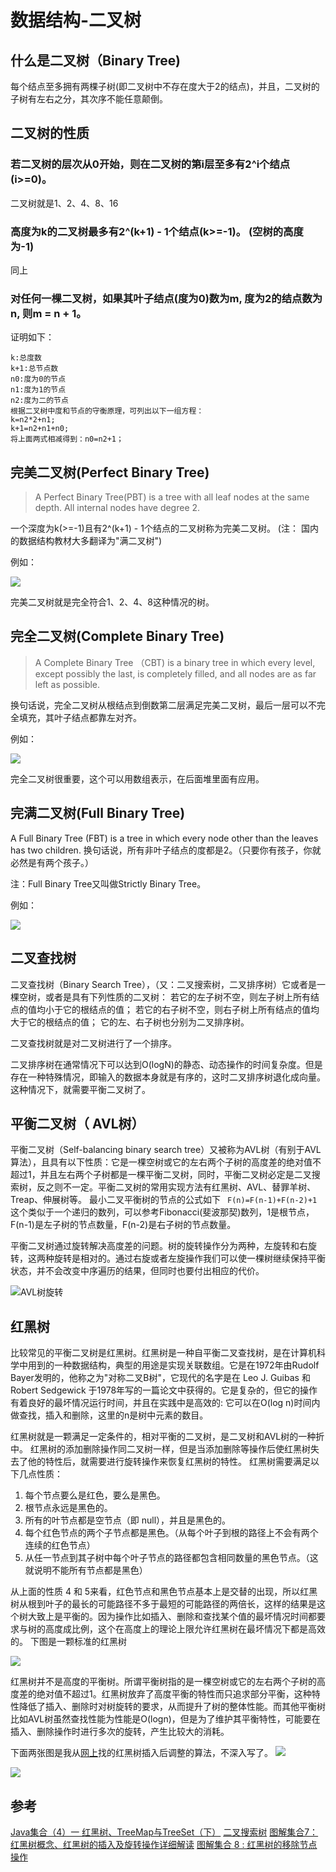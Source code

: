 # 数据结构-二叉树


## 什么是二叉树（Binary Tree)

每个结点至多拥有两棵子树(即二叉树中不存在度大于2的结点)，并且，二叉树的子树有左右之分，其次序不能任意颠倒。

## 二叉树的性质

### 若二叉树的层次从0开始，则在二叉树的第i层至多有2^i个结点(i>=0)。
二叉树就是1、2、4、8、16

### 高度为k的二叉树最多有2^(k+1) - 1个结点(k>=-1)。 (空树的高度为-1)

同上

### 对任何一棵二叉树，如果其叶子结点(度为0)数为m, 度为2的结点数为n, 则m = n + 1。

证明如下：
```
k:总度数
k+1:总节点数
n0:度为0的节点
n1:度为1的节点
n2:度为二的节点
根据二叉树中度和节点的守衡原理，可列出以下一组方程：
k=n2*2+n1;
k+1=n2+n1+n0;
将上面两式相减得到：n0=n2+1；

```


## 完美二叉树(Perfect Binary Tree)

>A Perfect Binary Tree(PBT) is a tree with all leaf nodes at the same depth.
All internal nodes have degree 2.

一个深度为k(>=-1)且有2^(k+1) - 1个结点的二叉树称为完美二叉树。 (注： 国内的数据结构教材大多翻译为"满二叉树")

例如：

![][1]

完美二叉树就是完全符合1、2、4、8这种情况的树。


## 完全二叉树(Complete Binary Tree)

>A Complete Binary Tree （CBT) is a binary tree in which every level,
except possibly the last, is completely filled, and all nodes
are as far left as possible.

换句话说，完全二叉树从根结点到倒数第二层满足完美二叉树，最后一层可以不完全填充，其叶子结点都靠左对齐。

例如：

![][2]

完全二叉树很重要，这个可以用数组表示，在后面堆里面有应用。


## 完满二叉树(Full Binary Tree)

A Full Binary Tree (FBT) is a tree in which every node other than the leaves has two children.
换句话说，所有非叶子结点的度都是2。（只要你有孩子，你就必然是有两个孩子。）

注：Full Binary Tree又叫做Strictly Binary Tree。

例如：

![][3]



## 二叉查找树

二叉查找树（Binary Search Tree），（又：二叉搜索树，二叉排序树）它或者是一棵空树，或者是具有下列性质的二叉树： 若它的左子树不空，则左子树上所有结点的值均小于它的根结点的值； 若它的右子树不空，则右子树上所有结点的值均大于它的根结点的值； 它的左、右子树也分别为二叉排序树。

二叉查找树就是对二叉树进行了一个排序。

二叉排序树在通常情况下可以达到O(logN)的静态、动态操作的时间复杂度。但是存在一种特殊情况，即输入的数据本身就是有序的，这时二叉排序树退化成向量。这种情况下，就需要平衡二叉树了。


## 平衡二叉树（ AVL树）

平衡二叉树（Self-balancing binary search tree）又被称为AVL树（有别于AVL算法），且具有以下性质：它是一棵空树或它的左右两个子树的高度差的绝对值不超过1，并且左右两个子树都是一棵平衡二叉树，同时，平衡二叉树必定是二叉搜索树，反之则不一定。平衡二叉树的常用实现方法有红黑树、AVL、替罪羊树、Treap、伸展树等。 最小二叉平衡树的节点的公式如下	``` F(n)=F(n-1)+F(n-2)+1``` 这个类似于一个递归的数列，可以参考Fibonacci(斐波那契)数列，1是根节点，F(n-1)是左子树的节点数量，F(n-2)是右子树的节点数量。

平衡二叉树通过旋转解决高度差的问题。树的旋转操作分为两种，左旋转和右旋转，这两种旋转是相对的。通过右旋或者左旋操作我们可以使一棵树继续保持平衡状态，并不会改变中序遍历的结果，但同时也要付出相应的代价。

![AVL树旋转](http://p048yd7mg.bkt.clouddn.com/blog_avl%E6%A0%91%E6%97%8B%E8%BD%AC.png)



## 红黑树

比较常见的平衡二叉树是红黑树。红黑树是一种自平衡二叉查找树，是在计算机科学中用到的一种数据结构，典型的用途是实现关联数组。它是在1972年由Rudolf Bayer发明的，他称之为"对称二叉B树"，它现代的名字是在 Leo J. Guibas 和 Robert Sedgewick 于1978年写的一篇论文中获得的。它是复杂的，但它的操作有着良好的最坏情况运行时间，并且在实践中是高效的: 它可以在O(log n)时间内做查找，插入和删除，这里的n是树中元素的数目。

 红黑树就是一颗满足一定条件的，相对平衡的二叉树，是二叉树和AVL树的一种折中。
红黑树的添加删除操作同二叉树一样，但是当添加删除等操作后使红黑树失去了他的特性后，就需要进行旋转操作来恢复红黑树的特性。
红黑树需要满足以下几点性质：
1. 每个节点要么是红色，要么是黑色。
2. 根节点永远是黑色的。
3. 所有的叶节点都是空节点（即 null），并且是黑色的。
4. 每个红色节点的两个子节点都是黑色。（从每个叶子到根的路径上不会有两个连续的红色节点）
5. 从任一节点到其子树中每个叶子节点的路径都包含相同数量的黑色节点。（这就说明不能所有节点都是黑色）


从上面的性质 4 和 5来看，红色节点和黑色节点基本上是交替的出现，所以红黑树从根到叶子的最长的可能路径不多于最短的可能路径的两倍长，这样的结果是这个树大致上是平衡的。因为操作比如插入、删除和查找某个值的最坏情况时间都要求与树的高度成比例，这个在高度上的理论上限允许红黑树在最坏情况下都是高效的。
下图是一颗标准的红黑树

![](http://p048yd7mg.bkt.clouddn.com/blog_%E7%BA%A2%E9%BB%91%E6%A0%91.png)

红黑树并不是高度的平衡树。所谓平衡树指的是一棵空树或它的左右两个子树的高度差的绝对值不超过1。红黑树放弃了高度平衡的特性而只追求部分平衡，这种特性降低了插入、删除时对树旋转的要求，从而提升了树的整体性能。而其他平衡树比如AVL树虽然查找性能为性能是O(logn)，但是为了维护其平衡特性，可能要在插入、删除操作时进行多次的旋转，产生比较大的消耗。

下面两张图是我从[网上](http://www.cnblogs.com/konck/p/7894499.html)找的红黑树插入后调整的算法，不深入写了。
![](http://p048yd7mg.bkt.clouddn.com/blog_%E7%BA%A2%E9%BB%91%E6%A0%91%E6%97%8B%E8%BD%AC%E5%92%8C%E7%9D%80%E8%89%B21.png)

![](http://p048yd7mg.bkt.clouddn.com/blog_%E7%BA%A2%E9%BB%91%E6%A0%91%E6%97%8B%E8%BD%AC%E5%92%8C%E7%9D%80%E8%89%B22.png)




## 参考
[Java集合（4）一 红黑树、TreeMap与TreeSet（下）](http://www.cnblogs.com/konck/p/7894499.html)
[二叉搜索树](https://baike.baidu.com/item/二叉搜索树)
[图解集合7：红黑树概念、红黑树的插入及旋转操作详细解读](http://www.importnew.com/24930.html)
[图解集合 8 : 红黑树的移除节点操作](http://www.importnew.com/25125.html)


[1]:../images/完美二叉树-1.png
[2]:../images/完全二叉树-1.png
[3]:../images/完满二叉树-1.png
[4]:../images/完美二叉树-1.png
[5]:../images/完美二叉树-1.png
[6]:../images/完美二叉树-1.png
